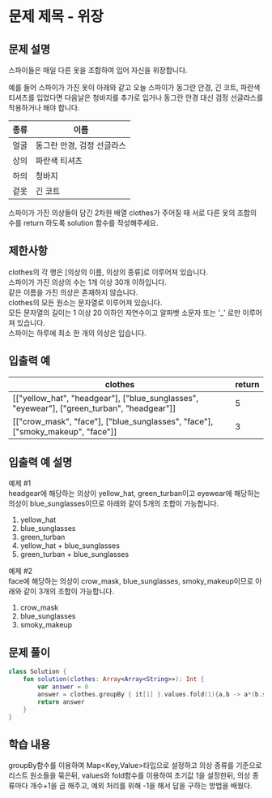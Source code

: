 # 문제 제목 - 위장
## 문제 설명
스파이들은 매일 다른 옷을 조합하여 입어 자신을 위장합니다.

예를 들어 스파이가 가진 옷이 아래와 같고 오늘 스파이가 동그란 안경, 긴 코트, 파란색 티셔츠를 입었다면 다음날은 청바지를 추가로 입거나 동그란 안경 대신 검정 선글라스를 착용하거나 해야 합니다.

종류	| 이름
---|---|
얼굴	| 동그란 안경, 검정 선글라스
상의	| 파란색 티셔츠
하의	| 청바지
겉옷	| 긴 코트

스파이가 가진 의상들이 담긴 2차원 배열 clothes가 주어질 때 서로 다른 옷의 조합의 수를 return 하도록 solution 함수를 작성해주세요.

## 제한사항
clothes의 각 행은 [의상의 이름, 의상의 종류]로 이루어져 있습니다.  
스파이가 가진 의상의 수는 1개 이상 30개 이하입니다.  
같은 이름을 가진 의상은 존재하지 않습니다.  
clothes의 모든 원소는 문자열로 이루어져 있습니다.  
모든 문자열의 길이는 1 이상 20 이하인 자연수이고 알파벳 소문자 또는 '_' 로만 이루어져 있습니다.  
스파이는 하루에 최소 한 개의 의상은 입습니다.  
## 입출력 예
clothes	| return
---|---|
[["yellow_hat", "headgear"], ["blue_sunglasses", "eyewear"], ["green_turban", "headgear"]]	| 5
[["crow_mask", "face"], ["blue_sunglasses", "face"], ["smoky_makeup", "face"]]	| 3
## 입출력 예 설명
예제 #1  
headgear에 해당하는 의상이 yellow_hat, green_turban이고 eyewear에 해당하는 의상이 blue_sunglasses이므로 아래와 같이 5개의 조합이 가능합니다.

1. yellow_hat
2. blue_sunglasses
3. green_turban
4. yellow_hat + blue_sunglasses
5. green_turban + blue_sunglasses
  
예제 #2  
face에 해당하는 의상이 crow_mask, blue_sunglasses, smoky_makeup이므로 아래와 같이 3개의 조합이 가능합니다.

1. crow_mask
2. blue_sunglasses
3. smoky_makeup
## 문제 풀이
``` kotlin
class Solution {
    fun solution(clothes: Array<Array<String>>): Int {
        var answer = 0
        answer = clothes.groupBy { it[1] }.values.fold(1){a,b -> a*(b.size+1)}-1
        return answer
    }
}
```
## 학습 내용
groupBy함수를 이용하여 Map<Key,Value>타입으로 설정하고 의상 종류를 기준으로 리스트 원소들을 묶은뒤, values와 fold함수를 이용하여 초기값 1을 설정한뒤, 의상 종류마다 개수+1을 곱 해주고, 예외 처리를 위해 -1을 해서 답을 구하는 방법을 배웠다.


